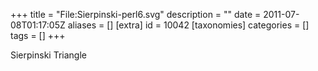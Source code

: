 +++
title = "File:Sierpinski-perl6.svg"
description = ""
date = 2011-07-08T01:17:05Z
aliases = []
[extra]
id = 10042
[taxonomies]
categories = []
tags = []
+++

Sierpinski Triangle
